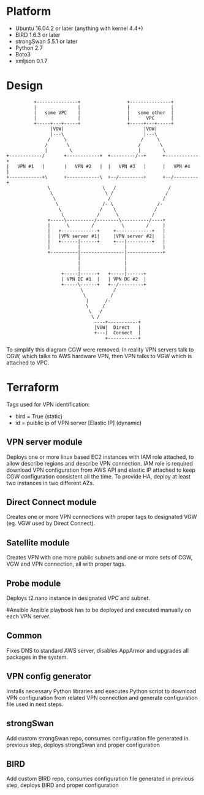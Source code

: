 # Platform
* Ubuntu 16.04.2 or later (anything with kernel 4.4+)
* BIRD 1.6.3 or later
* strongSwan 5.5.1 or later
* Python 2.7
* Boto3
* xmljson 0.1.7

# Design
```
          +---------------+                 +---------------+                              
          |               |                 |               |                              
          |   some VPC    |                 |   some other  |                              
          |               |                 |      VPC      |                              
          +-----+---+-----+                 +-----+---+-----+                              
                |VGW|                             |VGW|                                    
                |---\                             |---\                                    
               /     \                           /     \                                   
              /       \                         /       \                                  
              |        \                        |        \                                 
+------------/       +------------+  +---------/--+      +------------+                    
|   VPN #1   |       |   VPN #2   |  |   VPN #3   |      |   VPN #4   |                    
+------------+\      +------------\  +--/---------+      +--/---------+                    
               \                   \   /                   /                               
                \                   \ /                   /                                
                 \                   /                   /                                 
                  \                /- \                /-                                  
                   \              /    \              /                                    
                    \            /      \            /                                     
               +-----\----------/--------\----------/----+                                 
               |      \        /          \        /     |                                 
               |   +-------------+     +-------------+   |                                 
               |   |VPN server #1|     |VPN server #2|   |                                 
               |   +------|------+     +---|---------+   |                                 
               |          |                |             |                                 
               +----------|----------------|-------------+                                 
                          |                |                                               
                          |                |                                               
                          |                |                                               
                    +-----|------+   +-----|------+                                        
                    | VPN DC #1  |   | VPN DC #2  |                                        
                    +-----\------+   +--/---------+                                        
                           \           /                                                   
                            \         /                                                    
                             |      /-                                                     
                             \     /                                                       
                              \   /                                                        
                               \ /                                                         
                                ----+-----------+                                          
                                |VGW|  Direct   |                                          
                                +---|  Connect  |                                          
                                    +-----------+ 
```
To simplify this diagram CGW were removed. In reality VPN servers talk to CGW, which talks to AWS hardware VPN, then VPN talks to VGW which is attached to VPC.

# Terraform
Tags used for VPN identification:
* bird = True (static)
* id =  puiblic ip of VPN server [Elastic IP] (dynamic)

## VPN server module
Deploys one or more linux based EC2 instances with IAM role attached, to allow describe regions and describe VPN connection. IAM role is required download VPN configuration from AWS API and elastic IP attached to keep CGW configuration consistent all the time. To provide HA, deploy at least two instances in two different AZs.
  
## Direct Connect module
Creates one or more VPN connections with proper tags to designated VGW (eg. VGW used by Direct Connect).

## Satellite module
Creates VPN with one more public subnets and one or more sets of CGW, VGW and VPN connection, all with proper tags. 

## Probe module
Deploys t2.nano instance in designated VPC and subnet.

#Ansible
Ansible playbook has to be deployed and executed manually on each VPN server.
 
## Common
Fixes DNS to standard AWS server, disables AppArmor and upgrades all packages in the system.

## VPN config generator
Installs necessary Python libraries and executes Python script to download VPN configuration from related VPN connection and generate configuration file used in next steps.   

## strongSwan
Add custom strongSwan repo, consumes configuration file generated in previous step, deploys strongSwan and proper configuration

## BIRD
Add custom BIRD repo, consumes configuration file generated in previous step, deploys BIRD and proper configuration
